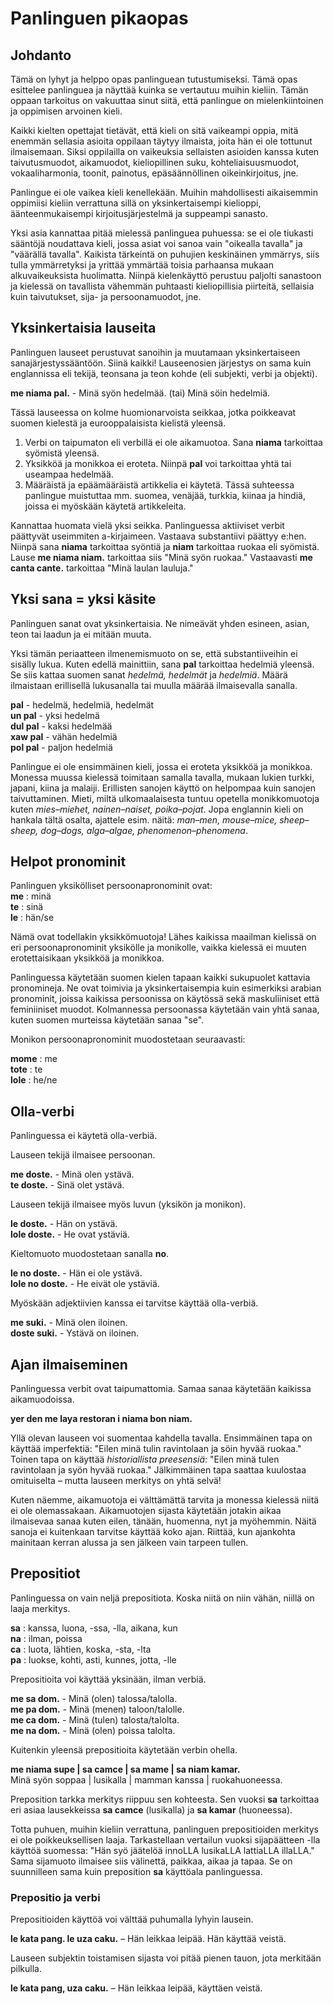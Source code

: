 # Panlinguen pikaopas

## Johdanto

Tämä on lyhyt ja helppo opas panlinguean tutustumiseksi. Tämä opas
esittelee panlinguea ja näyttää kuinka se vertautuu muihin kieliin.
Tämän oppaan tarkoitus on vakuuttaa sinut siitä, että panlingue on
mielenkiintoinen ja oppimisen arvoinen kieli.

Kaikki kielten opettajat tietävät, että kieli on sitä vaikeampi
oppia, mitä enemmän sellasia asioita oppilaan täytyy ilmaista,
joita hän ei ole tottunut ilmaisemaan. Siksi oppilailla on vaikeuksia
sellaisten asioiden kanssa kuten taivutusmuodot, aikamuodot,
kieliopillinen suku, kohteliaisuusmuodot, vokaaliharmonia, toonit,
painotus, epäsäännöllinen oikeinkirjoitus, jne.

Panlingue ei ole vaikea kieli kenellekään. Muihin mahdollisesti
aikaisemmin oppimiisi kieliin verrattuna sillä on yksinkertaisempi
kielioppi, äänteenmukaisempi kirjoitusjärjestelmä ja suppeampi
sanasto.

Yksi asia kannattaa pitää mielessä panlinguea puhuessa: se ei ole
tiukasti sääntöjä noudattava kieli, jossa asiat voi sanoa vain
"oikealla tavalla" ja "väärällä tavalla". Kaikista tärkeintä on
puhujien keskinäinen ymmärrys, siis tulla ymmärretyksi ja yrittää
ymmärtää toisia parhaansa mukaan alkuvaikeuksista huolimatta. Niinpä
kielenkäyttö perustuu paljolti sanastoon ja kielessä on tavallista
vähemmän puhtaasti kieliopillisia piirteitä, sellaisia kuin
taivutukset, sija- ja persoonamuodot, jne.



## Yksinkertaisia lauseita

Panlinguen lauseet perustuvat sanoihin ja muutamaan yksinkertaiseen sanajärjestyssääntöön.
Siinä kaikki! Lauseenosien järjestys on sama kuin englannissa
eli tekijä, teonsana ja teon kohde (eli subjekti, verbi ja objekti).

**me niama pal.** - Minä syön hedelmää. (tai) Minä söin hedelmiä.

Tässä lauseessa on kolme huomionarvoista seikkaa, jotka poikkeavat
suomen kielestä ja eurooppalaisista kielistä yleensä.

1. Verbi on taipumaton eli verbillä ei ole aikamuotoa.
   Sana **niama** tarkoittaa syömistä yleensä.
2. Yksikköä ja monikkoa ei eroteta.
   Niinpä **pal** voi tarkoittaa yhtä tai useampaa hedelmää.
3. Määräistä ja epäämääräistä artikkelia ei käytetä.
   Tässä suhteessa panlingue muistuttaa mm. suomea, venäjää, turkkia, kiinaa ja hindiä,
   joissa ei myöskään käytetä artikkeleita.

Kannattaa huomata vielä yksi seikka.
Panlinguessa aktiiviset verbit päättyvät useimmiten a-kirjaimeen.
Vastaava substantiivi päättyy e:hen.
Niinpä sana **niama** tarkoittaa syöntiä ja **niam** tarkoittaa ruokaa eli syömistä.
Lause **me niama niam.** tarkoittaa siis "Minä syön ruokaa."
Vastaavasti **me canta cante.** tarkoittaa "Minä laulan lauluja."



## Yksi sana = yksi käsite

Panlinguen sanat ovat yksinkertaisia.
Ne nimeävät yhden esineen, asian, teon tai laadun ja ei mitään muuta.

Yksi tämän periaatteen ilmenemismuoto on se, että substantiiveihin ei sisälly lukua.
Kuten edellä mainittiin, sana **pal** tarkoittaa hedelmiä yleensä.
Se siis kattaa suomen sanat _hedelmä, hedelmät_ ja _hedelmiä_.
Määrä ilmaistaan erillisellä lukusanalla tai muulla määrää ilmaisevalla sanalla.

**pal** - hedelmä, hedelmiä, hedelmät  
**un pal** - yksi hedelmä  
**dul pal** - kaksi hedelmää  
**xaw pal** - vähän hedelmiä  
**pol pal** - paljon hedelmiä

Panlingue ei ole ensimmäinen kieli, jossa ei eroteta yksikköä ja monikkoa.
Monessa muussa kielessä toimitaan samalla tavalla, mukaan lukien turkki, japani, kiina ja malaiji.
Erillisten sanojen käyttö on helpompaa kuin sanojen taivuttaminen.
Mieti, miltä ulkomaalaisesta tuntuu opetella monikkomuotoja kuten
_mies–miehet, nainen–naiset, poika–pojat_.
Jopa englannin kieli on hankala tältä osalta, ajattele esim. näitä:
_man–men, mouse–mice, sheep–sheep, dog–dogs, alga–algae, phenomenon–phenomena_.



## Helpot pronominit

Panlinguen yksikölliset persoonapronominit ovat:  
**me** : minä  
**te** : sinä  
**le** : hän/se

Nämä ovat todellakin yksikkömuotoja!
Lähes kaikissa maailman kielissä on eri persoonapronominit yksikölle ja monikolle,
vaikka kielessä ei muuten erotettaisikaan yksikköä ja monikkoa.

Panlinguessa käytetään suomen kielen tapaan kaikki sukupuolet kattavia pronomineja.
Ne ovat toimivia ja yksinkertaisempia kuin esimerkiksi arabian pronominit,
joissa kaikissa persoonissa on käytössä sekä maskuliiniset että feminiiniset muodot.
Kolmannessa persoonassa käytetään vain yhtä sanaa, kuten suomen murteissa käytetään sanaa "se".

Monikon persoonapronominit muodostetaan seuraavasti:

**mome** : me  
**tote** : te  
**lole** : he/ne



## Olla-verbi

Panlinguessa ei käytetä olla-verbiä.

Lauseen tekijä ilmaisee persoonan.

**me doste.** - Minä olen ystävä.  
**te doste.** - Sinä olet ystävä.

Lauseen tekijä ilmaisee myös luvun (yksikön ja monikon).

**le doste.** - Hän on ystävä.  
**lole doste.** - He ovat ystäviä.

Kieltomuoto muodostetaan sanalla **no**.

**le no doste.** - Hän ei ole ystävä.  
**lole no doste.** - He eivät ole ystäviä.


Myöskään adjektiivien kanssa ei tarvitse käyttää olla-verbiä.

**me suki.** - Minä olen iloinen.  
**doste suki.** - Ystävä on iloinen.



## Ajan ilmaiseminen

Panlinguessa verbit ovat taipumattomia.
Samaa sanaa käytetään kaikissa aikamuodoissa.

**yer den me laya restoran i niama bon niam.**

Yllä olevan lauseen voi suomentaa kahdella tavalla.
Ensimmäinen tapa on käyttää imperfektiä:
"Eilen minä tulin ravintolaan ja söin hyvää ruokaa."
Toinen tapa on käyttää _historiallista preesensiä_:
"Eilen minä tulen ravintolaan ja syön hyvää ruokaa."
Jälkimmäinen tapa saattaa kuulostaa omituiselta – mutta lauseen merkitys on yhtä selvä!

Kuten näemme, aikamuotoja ei välttämättä tarvita ja monessa kielessä niitä ei ole olemassakaan.
Aikamuotojen sijasta käytetään jotakin aikaa ilmaisevaa sanaa kuten eilen, tänään, huomenna, nyt ja
myöhemmin.
Näitä sanoja ei kuitenkaan tarvitse käyttää koko ajan.
Riittää, kun ajankohta mainitaan kerran alussa ja sen jälkeen vain tarpeen tullen.


<!--
## Tavan ilmaiseminen
-->




## Prepositiot

Panlinguessa on vain neljä prepositiota.
Koska niitä on niin vähän, niillä on laaja merkitys.

**sa** : kanssa, luona, -ssa, -lla, aikana, kun  
**na** : ilman, poissa  
**ca** : luota, lähtien, koska, -sta, -lta  
**pa** : luokse, kohti, asti, kunnes, jotta, -lle  

Prepositioita voi käyttää yksinään, ilman verbiä.

**me sa dom.** - Minä (olen) talossa/talolla.  
**me pa dom.** - Minä (menen) taloon/talolle.  
**me ca dom.** - Minä (tulen) talosta/talolta.  
**me na dom.** - Minä (olen) poissa talolta.

Kuitenkin yleensä prepositioita käytetään verbin ohella.

**me niama supe | sa camce | sa mame | sa niam kamar.**  
Minä syön soppaa | lusikalla | mamman kanssa | ruokahuoneessa.

Preposition tarkka merkitys riippuu sen kohteesta.
Sen vuoksi **sa** tarkoittaa eri asiaa lausekkeissa
**sa camce** (lusikalla) ja **sa kamar** (huoneessa).

Totta puhuen, muihin kieliin verrattuna, panlinguen prepositioiden merkitys ei ole poikkeuksellisen laaja.
Tarkastellaan vertailun vuoksi sijapäätteen -lla käyttöä suomessa:
"Hän syö jäätelöä innoLLA lusikaLLA lattiaLLA illaLLA."
Sama sijamuoto ilmaisee siis välinettä, paikkaa, aikaa ja tapaa.
Se on suunnilleen sama kuin preposition **sa** käyttöala panlinguessa.


### Prepositio ja verbi

Prepositioiden käyttöä voi välttää puhumalla lyhyin lausein.

**le kata pang. le uza caku.**
– Hän leikkaa leipää. Hän käyttää veistä.

Lauseen subjektin toistamisen sijasta voi pitää pienen tauon, jota merkitään pilkulla.

**le kata pang, uza caku.**
– Hän leikkaa leipää, käyttäen veistä.


